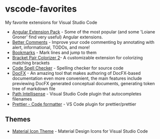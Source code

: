 # vscode-favorites
My favorite extensions for Visual Studio Code

- [Angular Extension Pack](https://marketplace.visualstudio.com/items?itemName=loiane.angular-extension-pack) - Some of the most popular (and some 'Loiane Groner' find very useful) Angular extensions.
- [Better Comments](https://marketplace.visualstudio.com/items?itemName=aaron-bond.better-comments) - Improve your code commenting by annotating with alert, informational, TODOs, and more!
- [Bookmarks](https://marketplace.visualstudio.com/items?itemName=alefragnani.Bookmarks) - Mark lines and jump to them
- [Bracket Pair Colorizer 2](https://marketplace.visualstudio.com/items?itemName=CoenraadS.bracket-pair-colorizer-2)- A customizable extension for colorizing matching brackets
- [Code Spell Checker](https://marketplace.visualstudio.com/items?itemName=streetsidesoftware.code-spell-checker) - Spelling checker for source code
- [DocFX](https://marketplace.visualstudio.com/items?itemName=ms-docfx.DocFX) - An amazing tool that makes authoring of DocFX-based documentation even more convenient, the main features include previewing DocFX generated conceptual documents, generating token tree of markdown file
- [Path Intellisense](https://marketplace.visualstudio.com/items?itemName=christian-kohler.path-intellisense) - Visual Studio Code plugin that autocompletes filenames
- [Prettier - Code formatter](https://marketplace.visualstudio.com/items?itemName=esbenp.prettier-vscode) - VS Code plugin for prettier/prettier

## Themes
- [Material Icon Theme](https://marketplace.visualstudio.com/items?itemName=PKief.material-icon-theme) - Material Design Icons for Visual Studio Code
